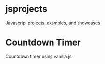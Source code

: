 # jsprojects
Javascript projects, examples, and showcases

# Countdown Timer
Countdown timer using vanilla js